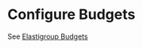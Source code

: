 <meta name="robots" content="noindex">

# Configure Budgets

See [Elastigroup Budgets](elastigroup/tutorials/elastigroup-budgets/)
